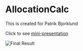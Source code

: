 # AllocationCalc

This is created for Patrik Bjorklund 

Click to see [mini-presentation](http://screencast.com/t/MSI2CooE7I)

![Final Result](http://screencast.com/t/3gYrKAIBtSzk)
